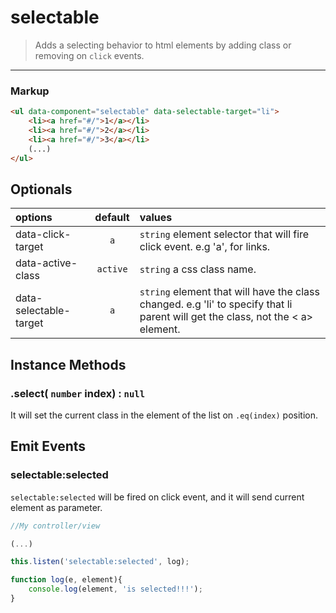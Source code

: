 # selectable

>Adds a selecting behavior to html elements by adding class or removing on `click` events.

---

### Markup

```html
<ul data-component="selectable" data-selectable-target="li">
    <li><a href="#/">1</a></li>
    <li><a href="#/">2</a></li>
    <li><a href="#/">3</a></li>
    (...)
</ul>
```

## Optionals

| options                |     default      |        values
|:--------------         |:----------------:|:-----------------
| data-click-target      |    `a`          |  `string` element selector that will fire click event. e.g 'a', for links.
| data-active-class      |    `active`      |  `string` a css class name.
| data-selectable-target |    `a`           |  `string` element that will have the class changed. e.g 'li' to specify that li parent will get the class, not the < a> element.


## Instance Methods

### .select( `number` index) : `null`
It will set the current class in the element of the list on `.eq(index)` position.

## Emit Events

### selectable:selected
`selectable:selected` will be fired on click event, and it will send current element as parameter.

```js
//My controller/view

(...)

this.listen('selectable:selected', log);

function log(e, element){
    console.log(element, 'is selected!!!');
}
```

